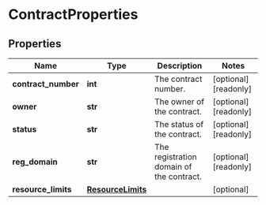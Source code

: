 # ContractProperties

## Properties
| Name | Type | Description | Notes |
| ------------ | ------------- | ------------- | ------------- |
| **contract_number** | **int** | The contract number. | [optional] [readonly]  |
| **owner** | **str** | The owner of the contract. | [optional] [readonly]  |
| **status** | **str** | The status of the contract. | [optional] [readonly]  |
| **reg_domain** | **str** | The registration domain of the contract. | [optional] [readonly]  |
| **resource_limits** | [**ResourceLimits**](ResourceLimits.md) |  | [optional]  |


